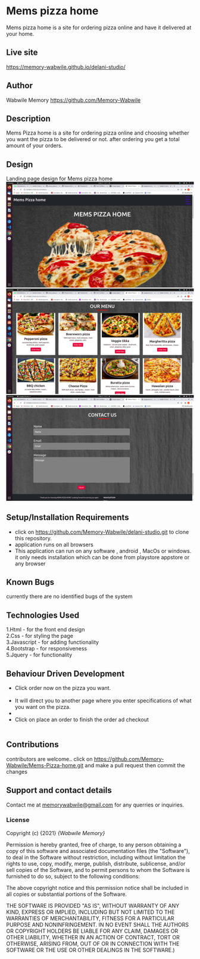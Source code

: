 # Mems pizza home
 Mems pizza home is a site for ordering pizza online and have it delivered at your home.

## Live site 
https://memory-wabwile.github.io/delani-studio/

## Author 
Wabwile Memory
https://github.com/Memory-Wabwile

## Description
 Mems Pizza home is a site for ordering pizza online and choosing whether you want the pizza to be delivered or not. after ordering you get a total amount of your orders.

## Design
Landing page design for Mems pizza home
<img src="images/screen1.png" alt="">
<img src="images/screen2.png" alt="">
<img src="images/screen3.png" alt=""><br>

## Setup/Installation Requirements
* click on https://github.com/Memory-Wabwile/delani-studio.git to clone this repository.
* application runs on all browsers
* This application can run on any software , android , MacOs or windows. it only needs installation which can be done from playstore appstore or any browser

## Known Bugs
currently there are no identified bugs of the system 

## Technologies Used
1.Html - for the front end design<br>
2.Css - for styling the page<br>
3.Javascript - for adding functionality<br>
4.Bootstrap - for responsiveness<br>
5.Jquery - for functionality<br>

## Behaviour Driven Development
<ul>
<li>Click order now on the pizza you want.</li><br>
<li>It will direct you to another page where you enter specifications of what you want on the pizza.<li><br>
<li>Click on place an order to finish the order ad checkout</li><br>
</ul><r>

## Contributions
contributors are welcome.. click on  https://github.com/Memory-Wabwile/Mems-Pizza-home.git and make a pull request then commit the changes

## Support and contact details
Contact me at memorywabwile@gmail.com for any querries or inquiries.

### License
Copyright (c) {2021} *{Wabwile Memory}*

Permission is hereby granted, free of charge, to any person obtaining a copy
of this software and associated documentation files (the "Software"), to deal
in the Software without restriction, including without limitation the rights
to use, copy, modify, merge, publish, distribute, sublicense, and/or sell
copies of the Software, and to permit persons to whom the Software is
furnished to do so, subject to the following conditions:

The above copyright notice and this permission notice shall be included in all
copies or substantial portions of the Software.

THE SOFTWARE IS PROVIDED "AS IS", WITHOUT WARRANTY OF ANY KIND, EXPRESS OR
IMPLIED, INCLUDING BUT NOT LIMITED TO THE WARRANTIES OF MERCHANTABILITY,
FITNESS FOR A PARTICULAR PURPOSE AND NONINFRINGEMENT. IN NO EVENT SHALL THE
AUTHORS OR COPYRIGHT HOLDERS BE LIABLE FOR ANY CLAIM, DAMAGES OR OTHER
LIABILITY, WHETHER IN AN ACTION OF CONTRACT, TORT OR OTHERWISE, ARISING FROM,
OUT OF OR IN CONNECTION WITH THE SOFTWARE OR THE USE OR OTHER DEALINGS IN THE
SOFTWARE.)

